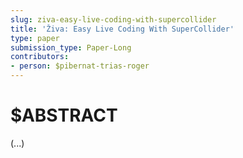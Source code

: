 ```yaml
---
slug: ziva-easy-live-coding-with-supercollider
title: 'Živa: Easy Live Coding With SuperCollider'
type: paper
submission_type: Paper-Long
contributors:
- person: $pibernat-trias-roger
---
```


# $ABSTRACT

(...)